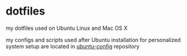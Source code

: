 dotfiles
========
my dotfiles used on Ubuntu Linux and Mac OS X

my configs and scripts used after Ubuntu installation for personalized system setup are located in [ubuntu-config](https://github.com/pwittchen/ubuntu-config) repository

